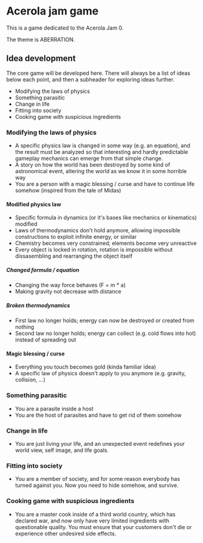 # Acerola jam game

This is a game dedicated to the Acerola Jam 0.

The theme is ABERRATION.

## Idea development

The core game will be developed here. There will always be a list of ideas below each point, and then a subheader for exploring ideas further.

- Modifying the laws of physics
- Something parasitic
- Change in life
- Fitting into society
- Cooking game with suspicious ingredients

### Modifying the laws of physics

- A specific physics law is changed in some way (e.g. an equation), and the result must be analyzed so that interesting and hardly predictable gameplay mechanics can emerge from that simple change.
- A story on how the world has been destroyed by some kind of astronomical event, altering the world as we know it in some horrible way
- You are a person with a magic blessing / curse and have to continue life somehow (inspired from the tale of Midas)

#### Modified physics law

- Specific formula in dynamics (or it's bases like mechanics or kinematics) modified
- Laws of thermodynamics don't hold anymore, allowing impossible constructions to exploit infinite energy, or similar
- Chemistry becomes very constrained; elements become very unreactive
- Every object is locked in rotation, rotation is impossible without dissasembling and rearranging the object itself

##### Changed formula / equation

- Changing the way force behaves (F = m * a)
- Making gravity not decrease with distance

##### Broken thermodynamics

- First law no longer holds; energy can now be destroyed or created from nothing
- Second law no longer holds; energy can collect (e.g. cold flows into hot) instead of spreading out

#### Magic blessing / curse

- Everything you touch becomes gold (kinda familiar idea)
- A specific law of physics doesn't apply to you anymore (e.g. gravity, collision, ...)

### Something parasitic

- You are a parasite inside a host
- You are the host of parasites and have to get rid of them somehow

### Change in life

- You are just living your life, and an unexpected event redefines your world view, self image, and life goals.

### Fitting into society

- You are a member of society, and for some reason everybody has turned against you. Now you need to hide somehow, and survive.

### Cooking game with suspicious ingredients

- You are a master cook inside of a third world country, which has declared war, and now only have very limited ingredients with questionable quality. You must ensure that your customers don't die or experience other undesired side effects.
